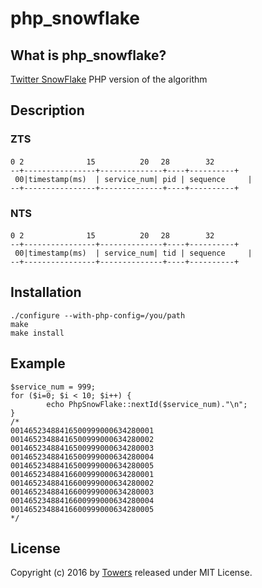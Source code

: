 # php_snowflake


## What is php_snowflake?

[Twitter SnowFlake](https://github.com/twitter/snowflake) PHP version of the algorithm

## Description

### ZTS
```
0 2　　　　　　    15　　　　　　20　 28　　　   32
--+----------------+--------------+----+----------+
 00|timestamp(ms)  | service_num| pid | sequence     |
--+----------------+--------------+----+----------+
```

### NTS
```
0 2　　　　　　    15　　　　　　20　 28　　　   32
--+----------------+--------------+----+----------+
 00|timestamp(ms)  | service_num| tid | sequence     |
--+----------------+--------------+----+----------+
```

## Installation
```
./configure --with-php-config=/you/path
make
make install
```
## Example
```
$service_num = 999;
for ($i=0; $i < 10; $i++) { 
        echo PhpSnowFlake::nextId($service_num)."\n";
}
/*
00146523488416500999000634280001
00146523488416500999000634280002
00146523488416500999000634280003
00146523488416500999000634280004
00146523488416500999000634280005
00146523488416600999000634280001
00146523488416600999000634280002
00146523488416600999000634280003
00146523488416600999000634280004
00146523488416600999000634280005
*/
```
## License
Copyright (c) 2016 by [Towers](http://zheng-ji.info) released under MIT License.


